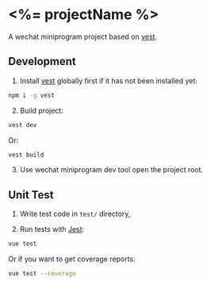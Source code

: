 # <%= projectName %>
A wechat miniprogram project based on [vest](https://github.com/mycolorway/vest).

## Development

1. Install [vest](https://github.com/mycolorway/vest) globally first if it has not been installed yet:

```bash
npm i -g vest
```

2. Build project:

```bash
vest dev
```

Or:

```bash
vest build
```

3. Use wechat miniprogram dev tool open the project root.


## Unit Test

1. Write test code in `test/` directory,

2. Run tests with [Jest](https://jestjs.io/):

```bash
vue test
```

Or if you want to get coverage reports:

```bash
vue test --coverage
```
